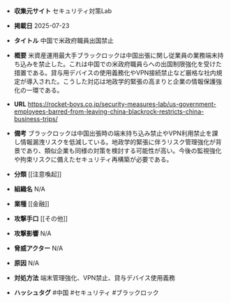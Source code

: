 - **収集元サイト**
セキュリティ対策Lab

- **掲載日**
2025-07-23

- **タイトル**
中国で米政府職員出国禁止

- **概要**
米資産運用最大手ブラックロックは中国出張に関し従業員の業務端末持ち込みを禁止した。これは中国での米政府職員らへの出国制限強化を受けた措置である。貸与用デバイスの使用義務化やVPN接続禁止など厳格な社内規定が導入された。こうした対応は地政学的緊張の高まりと企業の情報保護強化の一環である。

- **URL**
https://rocket-boys.co.jp/security-measures-lab/us-government-employees-barred-from-leaving-china-blackrock-restricts-china-business-trips/

- **備考**
ブラックロックは中国出張時の端末持ち込み禁止やVPN利用禁止を課し情報漏洩リスクを低減している。地政学的緊張に伴うリスク管理強化が背景であり、類似企業も同様の対策を検討する可能性が高い。今後の監視強化や拘束リスクに備えたセキュリティ再構築が必要である。

- **分類**
[[注意喚起]]

- **組織名**
N/A

- **業種**
[[金融]]

- **攻撃手口**
[[その他]]

- **攻撃影響**
N/A

- **脅威アクター**
N/A

- **原因**
N/A

- **対処方法**
端末管理強化、VPN禁止、貸与デバイス使用義務

- **ハッシュタグ**
#中国 #セキュリティ #ブラックロック
